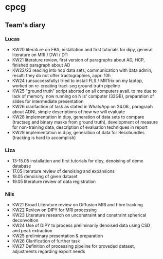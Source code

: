 # cpcg

## Team's diary

### Lucas
* KW20 literature on FBA, installation and first tutorials for dipy, general literature on MRI / DWI / DTI
* KW21 literature review, first version of paragraphs about AD, HCP, finished paragraph about AD
* KW22/23 reading into hcp data sets, communication with data admin, result: they do not offer tractographies, appr. 10h
* KW24 (unsuccessfully) tried to install FLS / MRTrix on my laptop, worked on re-creating tract-seg ground truth pipeline
* KW25 "ground truth" script aborted on all computers avail. to me due to lack of memory, now running on Nils' computer (32GB), preparation of slides for intermediate presentation
* KW26 clarifaction of task as stated in WhatsApp on 24.06., paragraph about ADNI, simple descriptions of how we will evaluate
* KW28 implementation in dipy, generation of data sets to compare (tractseg and binary masks from ground truth), development of measure for non-training data, description of evaluation techniques in report
* KW29 implementation in dipy, generation of data for Recobundles (tracking is hard to accomplish)

### Liza
* 13-15.05 installation and first tutorials for dipy, denoising of demo database
* 17.05 literature review of denoising and expansions 
* 18.05 denoising of given dataset
* 19.05 literature review of data registration


### Nils
* KW21 Broad Literature review on Diffusion MRI and fibre tracking
* KW22 Review on DIPY for MRI processing
* KW23 Literature research on unconstraint and constraint spherical deconvoltion
* KW24 Use of DIPY to process preliminarily denoised data using CSD and peak extraction
* KW25 preliminary presentation & preparation
* KW26 Clarification of further task
* KW27 Definition of processing pipeline for proveded dataset, adjustments regarding export needs
